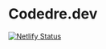 # Codedre.dev

[![Netlify Status](https://api.netlify.com/api/v1/badges/6b860b16-f284-47c3-b5a2-8b0489ef7ccc/deploy-status)](https://app.netlify.com/sites/codedre/deploys)
